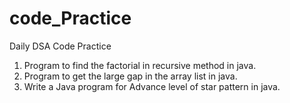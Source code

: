 # code_Practice
Daily DSA Code Practice 
1.   Program to find the factorial in recursive method in java.
2.   Program to get the large gap in the array list in java.
3.   Write a Java program for Advance level of star pattern in java.
